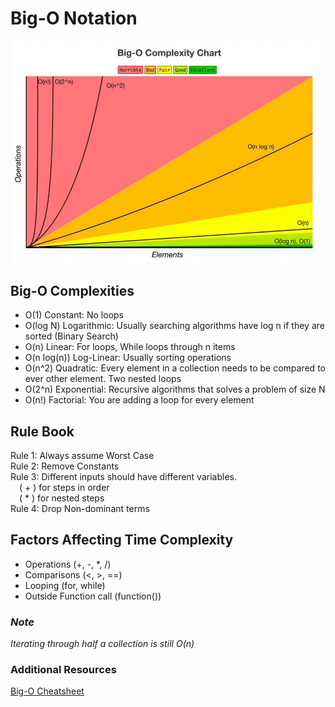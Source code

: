 # **Big-O Notation**

![Big O Graph](image.png)

## Big-O Complexities
- O(1) Constant: No loops
- O(log N) Logarithmic: Usually searching algorithms have log n if they are sorted (Binary Search)
- O(n) Linear: For loops, While loops through n items
- O(n log(n)) Log-Linear: Usually sorting operations
- O(n^2) Quadratic: Every element in a collection needs to be compared to ever other element. Two nested loops
- O(2^n) Exponential: Recursive algorithms that solves a problem of size N
- O(n!) Factorial: You are adding a loop for every element

## **Rule Book**
Rule 1: Always assume Worst Case <br>
Rule 2: Remove Constants<br>
Rule 3: Different inputs should have different variables. <br>
&emsp;( + ) for steps in order <br>
&emsp;( * ) for nested steps <br>
Rule 4: Drop Non-dominant terms

## **Factors Affecting Time Complexity**
- Operations (+, -, *, /)
- Comparisons (<, >, ==)
- Looping (for, while)
- Outside Function call (function())

### ***Note***
*Iterating through half a collection is still O(n)*

### **Additional Resources**
[Big-O Cheatsheet](https://www.bigocheatsheet.com/)